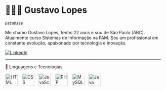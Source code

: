 # 👨🏾‍💻 Gustavo Lopes
*`Database`*

Me chamo Gustavo Lopes, tenho 22 anos e sou de São Paulo (ABC). Atualmente curso Sistemas de Informação na FAM. Sou um profissional em constante evolução, apaixonado por tecnologia e inovação.

<p align="left">
    <a href="https://www.linkedin.com/in/iamgustavoti" target="_blank">
        <img 
            alt="LinkedIn" 
            title="Me siga no LinkedIn!" 
            src="https://img.shields.io/badge/linkedin-%230077B5.svg?style=for-the-badge&logo=linkedin&logoColor=white"
        />
    </a>
</p>

---

🤖 Linguagens e Tecnologias  
<p align="left">
    <img 
        alt="HTML" 
        title="HTML" 
        width="40px" 
        src="https://cdn.jsdelivr.net/gh/devicons/devicon@latest/icons/html5/html5-original.svg" 
        style="margin-right: 10px;" 
    />
    <img 
        alt="CSS" 
        title="CSS" 
        width="40px" 
        src="https://cdn.jsdelivr.net/gh/devicons/devicon@latest/icons/css3/css3-original.svg" 
        style="margin-right: 10px;" 
    />
    <img 
        alt="JavaScript" 
        title="JavaScript" 
        width="40px" 
        src="https://cdn.jsdelivr.net/gh/devicons/devicon@latest/icons/javascript/javascript-original.svg" 
        style="margin-right: 10px;" 
    />
    <img 
        alt="PHP" 
        title="PHP" 
        width="40px" 
        src="https://cdn.jsdelivr.net/gh/devicons/devicon@latest/icons/php/php-original.svg" 
        style="margin-right: 10px;" 
    />
    <img 
        alt="MySQL" 
        title="MySQL" 
        width="40px" 
        src="https://cdn.jsdelivr.net/gh/devicons/devicon@latest/icons/mysql/mysql-original.svg" 
        style="margin-right: 10px;" 
    />
    <img 
        alt="Java" 
        title="Java" 
        width="40px" 
        src="https://cdn.jsdelivr.net/gh/devicons/devicon@latest/icons/java/java-original.svg" 
        style="margin-right: 10px;" 
    />
</p>
